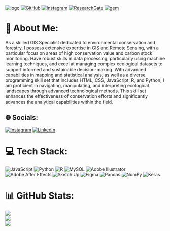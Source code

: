 ![logo](https://github.com/fajaraihan/fajaraihan/blob/main/bg%20githubbg%20github.png) 
[![GitHub](https://img.shields.io/badge/GitHub-fajaraihan-darkgrey?style=flat&logo=github&logoColor=white)](https://github.com/fajaraihan/)   [![Instagram](https://img.shields.io/badge/Instagram-%23E4405F.svg?style=flat&logo=Instagram&logoColor=white)](https://instagram.com/fajaraihan/)   [![ResearchGate](https://img.shields.io/badge/ResearchGate-00CCBB?style=flat&logo=ResearchGate&logoColor=white)](https://www.researchgate.net/profile/Fajar-Raihan)  [![gem](https://img.shields.io/badge/LinkedIn-0077B5?style=flat&logo=linkedin&logoColor=white)](https://www.linkedin.com/in/fajar-raihan/)


# 💫 About Me:
As a skilled GIS Specialist dedicated to environmental conservation and forestry, I possess extensive expertise in GIS and Remote Sensing, with a particular focus on areas of high conservation value and carbon stock monitoring. Have robust skills in data processing, particularly using machine learning techniques, and excel at managing complex ecological datasets to support informed and sustainable decision-making. With advanced capabilities in mapping and statistical analysis, as well as a diverse programming skill set that includes HTML, CSS, JavaScript, R, and Python, I am proficient in navigating, manipulating, and interpreting ecological landscapes through advanced technological methods. This skill set enhances the effectiveness of conservation efforts and significantly advances the analytical capabilities within the field.


## 🌐 Socials:
[![Instagram](https://img.shields.io/badge/Instagram-%23E4405F.svg?logo=Instagram&logoColor=white)](https://instagram.com/fajaraihan) [![LinkedIn](https://img.shields.io/badge/LinkedIn-%230077B5.svg?logo=linkedin&logoColor=white)](https://linkedin.com/in/fajar-raihan) 

# 💻 Tech Stack:
![JavaScript](https://img.shields.io/badge/javascript-%23323330.svg?style=flat&logo=javascript&logoColor=%23F7DF1E) ![Python](https://img.shields.io/badge/python-3670A0?style=flat&logo=python&logoColor=ffdd54) ![R](https://img.shields.io/badge/r-%23276DC3.svg?style=flat&logo=r&logoColor=white) ![MySQL](https://img.shields.io/badge/mysql-4479A1.svg?style=flat&logo=mysql&logoColor=white) ![Adobe Illustrator](https://img.shields.io/badge/adobe%20illustrator-%23FF9A00.svg?style=flat&logo=adobe%20illustrator&logoColor=white) ![Adobe After Effects](https://img.shields.io/badge/Adobe%20After%20Effects-9999FF.svg?style=flat&logo=Adobe%20After%20Effects&logoColor=white) ![Sketch Up](https://img.shields.io/badge/SketchUp-005F9E?style=flat&logo=sketchup&logoColor=white) ![Figma](https://img.shields.io/badge/figma-%23F24E1E.svg?style=flat&logo=figma&logoColor=white) ![Pandas](https://img.shields.io/badge/pandas-%23150458.svg?style=flat&logo=pandas&logoColor=white) ![NumPy](https://img.shields.io/badge/numpy-%23013243.svg?style=flat&logo=numpy&logoColor=white) ![Keras](https://img.shields.io/badge/Keras-%23D00000.svg?style=flat&logo=Keras&logoColor=white)
# 📊 GitHub Stats:
![](https://github-readme-stats.vercel.app/api?username=fajaraihan&theme=shadow_blue&hide_border=false&include_all_commits=true&count_private=true)<br/>
![](https://github-readme-streak-stats.herokuapp.com/?user=fajaraihan&theme=shadow_blue&hide_border=false)<br/>
![](https://github-readme-stats.vercel.app/api/top-langs/?username=fajaraihan&theme=shadow_blue&hide_border=false&include_all_commits=true&count_private=true&layout=compact)

<!-- Proudly created with GPRM ( https://gprm.itsvg.in ) -->
